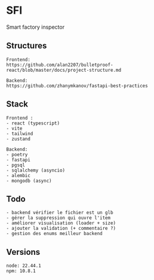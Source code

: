 # SFI
Smart factory inspector

## Structures
```
Frontend:
https://github.com/alan2207/bulletproof-react/blob/master/docs/project-structure.md

Backend:
https://github.com/zhanymkanov/fastapi-best-practices
```

## Stack
```
Frontend :
- react (typescript)
- vite
- tailwind
- zustand

Backend:
- poetry
- fastapi
- pgsql
- sqlalchemy (asyncio)
- alembic
- mongodb (async)
```

## Todo
``` 
- backend vérifier le fichier est un glb
- gérer la suppression qui ouvre l'item
- améliorer visualisation (loader + size)
- ajouter la validation (+ commentaire ?)
- gestion des enums meilleur backend
```

## Versions
```
node: 22.44.1
npm: 10.8.1
```